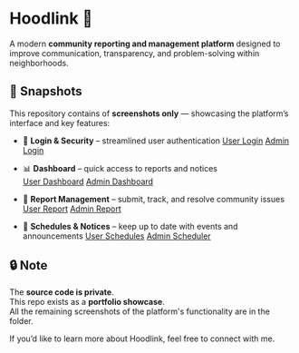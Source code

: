 # Hoodlink 🚀
A modern **community reporting and management platform** designed to improve communication, transparency, and problem-solving within neighborhoods.

## 📸 Snapshots
This repository contains of **screenshots only** — showcasing the platform’s interface and key features:  
- 🔐 **Login & Security** – streamlined user authentication
[User Login](./screenshots/user_login.png)
[Admin Login](./screenshots/admin_login.png)

- 📊 **Dashboard** – quick access to reports and notices  
[User Dashboard](./screenshots/user_dashboard.png)
[Admin Dashboard](./screenshots/admin_dashboard.png)

- 📝 **Report Management** – submit, track, and resolve community issues
[User Report](./screenshots/user_report2.png)
[Admin Report](./screenshots/admin_reports.png)

- 📅 **Schedules & Notices** – keep up to date with events and announcements
[User Schedules](./screenshots/user_waste1.png)
[Admin Scheduler](./screenshots/admin_waste2.png)


## 🔒 Note
The **source code is private**.  
This repo exists as a **portfolio showcase**.  
All the remaining screenshots of the platform's functionality are in the folder.  

If you’d like to learn more about Hoodlink, feel free to connect with me. 

